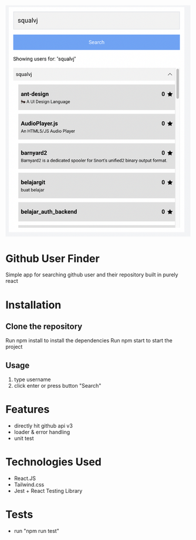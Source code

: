 ![alt text](ss.png)

# Github User Finder
Simple app for searching github user and their repository built in purely react

# Installation
## Clone the repository
Run npm install to install the dependencies
Run npm start to start the project
## Usage
1. type username
2. click enter or press button "Search"

# Features
- directly hit github api v3
- loader & error handling
- unit test

# Technologies Used
- React.JS
- Tailwind.css
- Jest + React Testing Library

# Tests
- run "npm run test" 